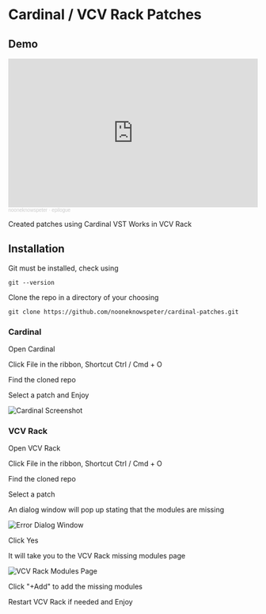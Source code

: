 # Cardinal / VCV Rack Patches

## Demo

<iframe width="100%" height="300" scrolling="no" frameborder="no" allow="autoplay" src="https://w.soundcloud.com/player/?url=https%3A//api.soundcloud.com/tracks/1989515499&color=%23040404&auto_play=false&hide_related=false&show_comments=true&show_user=true&show_reposts=false&show_teaser=true&visual=true"></iframe><div style="font-size: 10px; color: #cccccc;line-break: anywhere;word-break: normal;overflow: hidden;white-space: nowrap;text-overflow: ellipsis; font-family: Interstate,Lucida Grande,Lucida Sans Unicode,Lucida Sans,Garuda,Verdana,Tahoma,sans-serif;font-weight: 100;"><a href="https://soundcloud.com/nooneknowspeter" title="nooneknowspeter" target="_blank" style="color: #cccccc; text-decoration: none;">nooneknowspeter</a> · <a href="https://soundcloud.com/nooneknowspeter/epilogue" title="epilogue" target="_blank" style="color: #cccccc; text-decoration: none;">epilogue</a></div>

Created patches using Cardinal VST
Works in VCV Rack

## Installation

Git must be installed, check using
```
git --version
```

Clone the repo in a directory of your choosing
```
git clone https://github.com/nooneknowspeter/cardinal-patches.git
```

### Cardinal

Open Cardinal

Click File in the ribbon, Shortcut Ctrl / Cmd + O

Find the cloned repo

Select a patch and Enjoy

![Cardinal Screenshot](https://i.imgur.com/X7p3Huw.png)

### VCV Rack

Open VCV Rack

Click File in the ribbon, Shortcut Ctrl / Cmd + O

Find the cloned repo

Select a patch

An dialog window will pop up stating that the modules are missing

![Error Dialog Window](https://i.imgur.com/RbDiB0i.png)

Click Yes

It will take you to the VCV Rack missing modules page

![VCV Rack Modules Page](https://i.imgur.com/2QsYPHE.png)

Click "+Add" to add the missing modules

Restart VCV Rack if needed and Enjoy
